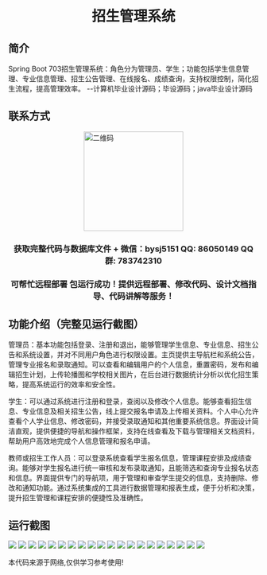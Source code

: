 <p><h1 align="center">招生管理系统</h1></p>

## 简介
Spring Boot 703招生管理系统：角色分为管理员、学生；功能包括学生信息管理、专业信息管理、招生公告管理、在线报名、成绩查询，支持权限控制，简化招生流程，提高管理效率。    --计算机毕业设计源码；毕设源码；java毕业设计源码


## 联系方式
<img src="https://bs-1329754181.cos.ap-shanghai.myqcloud.com/wx.jpg" alt="二维码" style="display: block; margin: 0 auto;" width="200px">
<p><h3 align="center">获取完整代码与数据库文件 + 微信：bysj5151 QQ: 86050149 QQ群: 783742310</h3></p>
<p><h3 align="center">可帮忙远程部署 包运行成功！提供远程部署、修改代码、设计文档指导、代码讲解等服务！</h3></p>

## 功能介绍（完整见运行截图）
管理员：基本功能包括登录、注册和退出，能够管理学生信息、专业信息、招生公告和系统设置，并对不同用户角色进行权限设置。主页提供主导航栏和系统公告，管理专业报名和录取通知。可以查看和编辑用户的个人信息，重置密码，发布和编辑招生计划，上传轮播图和学校相关图片，在后台进行数据统计分析以优化招生策略，提高系统运行的效率和安全性。

学生：可以通过系统进行注册和登录，查阅以及修改个人信息。能够查看招生信息、专业信息及相关招生公告，线上提交报名申请及上传相关资料。个人中心允许查看个人学业信息、修改密码，并接受录取通知和其他重要系统信息。界面设计简洁直观，提供便捷的导航和操作框架，支持在线查看及下载与管理相关文档资料，帮助用户高效地完成个人信息管理和报名申请。

教师或招生工作人员：可以登录系统查看学生报名信息，管理课程安排及成绩查询。能够对学生报名进行统一审核和发布录取通知，且能筛选和查询专业报名状态和信息。界面提供专门的导航项，用于管理和审查学生提交的信息，支持删除、修改和通知功能。通过系统集成的工具进行数据管理和报表生成，便于分析和决策，提升招生管理和课程安排的便捷性及准确性。


## 运行截图
![](https://bs-1329754181.cos.ap-shanghai.myqcloud.com/spring/enrollmentManagementSystem/img/001.jpg)
![](https://bs-1329754181.cos.ap-shanghai.myqcloud.com/spring/enrollmentManagementSystem/img/002.jpg)
![](https://bs-1329754181.cos.ap-shanghai.myqcloud.com/spring/enrollmentManagementSystem/img/003.jpg)
![](https://bs-1329754181.cos.ap-shanghai.myqcloud.com/spring/enrollmentManagementSystem/img/004.jpg)
![](https://bs-1329754181.cos.ap-shanghai.myqcloud.com/spring/enrollmentManagementSystem/img/005.jpg)
![](https://bs-1329754181.cos.ap-shanghai.myqcloud.com/spring/enrollmentManagementSystem/img/006.jpg)
![](https://bs-1329754181.cos.ap-shanghai.myqcloud.com/spring/enrollmentManagementSystem/img/007.jpg)
![](https://bs-1329754181.cos.ap-shanghai.myqcloud.com/spring/enrollmentManagementSystem/img/008.jpg)
![](https://bs-1329754181.cos.ap-shanghai.myqcloud.com/spring/enrollmentManagementSystem/img/009.jpg)
![](https://bs-1329754181.cos.ap-shanghai.myqcloud.com/spring/enrollmentManagementSystem/img/010.jpg)
![](https://bs-1329754181.cos.ap-shanghai.myqcloud.com/spring/enrollmentManagementSystem/img/011.jpg)
![](https://bs-1329754181.cos.ap-shanghai.myqcloud.com/spring/enrollmentManagementSystem/img/012.jpg)
![](https://bs-1329754181.cos.ap-shanghai.myqcloud.com/spring/enrollmentManagementSystem/img/013.jpg)
![](https://bs-1329754181.cos.ap-shanghai.myqcloud.com/spring/enrollmentManagementSystem/img/014.jpg)
![](https://bs-1329754181.cos.ap-shanghai.myqcloud.com/spring/enrollmentManagementSystem/img/015.jpg)
![](https://bs-1329754181.cos.ap-shanghai.myqcloud.com/spring/enrollmentManagementSystem/img/016.jpg)
![](https://bs-1329754181.cos.ap-shanghai.myqcloud.com/spring/enrollmentManagementSystem/img/017.jpg)
![](https://bs-1329754181.cos.ap-shanghai.myqcloud.com/spring/enrollmentManagementSystem/img/018.jpg)
![](https://bs-1329754181.cos.ap-shanghai.myqcloud.com/spring/enrollmentManagementSystem/img/019.jpg)
![](https://bs-1329754181.cos.ap-shanghai.myqcloud.com/spring/enrollmentManagementSystem/img/020.jpg)

<p>本代码来源于网络,仅供学习参考使用!</p>
